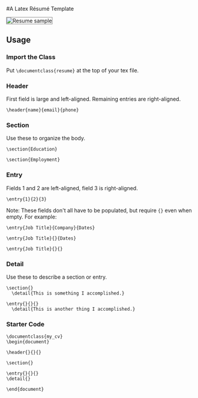 #A Latex Résumé Template

<img src="https://awjin.me/pro-fresh-resume/sample.svg" alt="Resume sample" style="border: 1px solid gray !important;"/>

## Usage

### Import the Class
Put `\documentclass{resume}` at the top of your tex file.

### Header
First field is large and left-aligned. Remaining entries are right-aligned.
```
\header{name}{email}{phone}
```

### Section
Use these to organize the body.
```
\section{Education}

\section{Employment}
```

### Entry
Fields 1 and 2 are left-aligned, field 3 is right-aligned.
```
\entry{1}{2}{3}
```

Note: These fields don't all have to be populated, but require `{}` even when empty. For example:
```
\entry{Job Title}{Company}{Dates}

\entry{Job Title}{}{Dates}

\entry{Job Title}{}{}
```

### Detail
Use these to describe a section or entry.
```
\section{}
  \detail{This is something I accomplished.}

\entry{}{}{}
  \detail{This is another thing I accomplished.}
```

### Starter Code
```
\documentclass{my_cv}
\begin{document}

\header{}{}{}

\section{}

\entry{}{}{}
\detail{}

\end{document}
```
